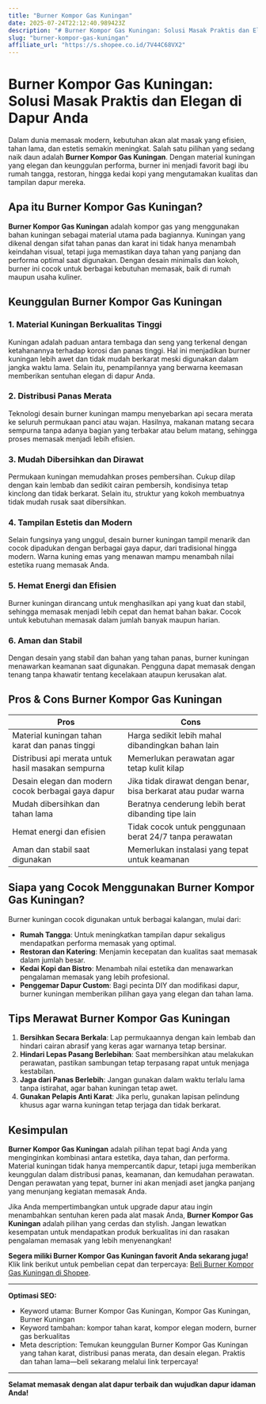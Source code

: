 ```yaml
---
title: "Burner Kompor Gas Kuningan"
date: 2025-07-24T22:12:40.989423Z
description: "# Burner Kompor Gas Kuningan: Solusi Masak Praktis dan Elegan di Dapur Anda..."
slug: "burner-kompor-gas-kuningan"
affiliate_url: "https://s.shopee.co.id/7V44C68VX2"
---
```

# Burner Kompor Gas Kuningan: Solusi Masak Praktis dan Elegan di Dapur Anda

Dalam dunia memasak modern, kebutuhan akan alat masak yang efisien, tahan lama, dan estetis semakin meningkat. Salah satu pilihan yang sedang naik daun adalah **Burner Kompor Gas Kuningan**. Dengan material kuningan yang elegan dan keunggulan performa, burner ini menjadi favorit bagi ibu rumah tangga, restoran, hingga kedai kopi yang mengutamakan kualitas dan tampilan dapur mereka.

Apa itu Burner Kompor Gas Kuningan?
------------------------------------

**Burner Kompor Gas Kuningan** adalah kompor gas yang menggunakan bahan kuningan sebagai material utama pada bagiannya. Kuningan yang dikenal dengan sifat tahan panas dan karat ini tidak hanya menambah keindahan visual, tetapi juga memastikan daya tahan yang panjang dan performa optimal saat digunakan. Dengan desain minimalis dan kokoh, burner ini cocok untuk berbagai kebutuhan memasak, baik di rumah maupun usaha kuliner.

Keunggulan Burner Kompor Gas Kuningan
--------------------------------------

### 1. Material Kuningan Berkualitas Tinggi

Kuningan adalah paduan antara tembaga dan seng yang terkenal dengan ketahanannya terhadap korosi dan panas tinggi. Hal ini menjadikan burner kuningan lebih awet dan tidak mudah berkarat meski digunakan dalam jangka waktu lama. Selain itu, penampilannya yang berwarna keemasan memberikan sentuhan elegan di dapur Anda.

### 2. Distribusi Panas Merata

Teknologi desain burner kuningan mampu menyebarkan api secara merata ke seluruh permukaan panci atau wajan. Hasilnya, makanan matang secara sempurna tanpa adanya bagian yang terbakar atau belum matang, sehingga proses memasak menjadi lebih efisien.

### 3. Mudah Dibersihkan dan Dirawat

Permukaan kuningan memudahkan proses pembersihan. Cukup dilap dengan kain lembab dan sedikit cairan pembersih, kondisinya tetap kinclong dan tidak berkarat. Selain itu, struktur yang kokoh membuatnya tidak mudah rusak saat dibersihkan.

### 4. Tampilan Estetis dan Modern

Selain fungsinya yang unggul, desain burner kuningan tampil menarik dan cocok dipadukan dengan berbagai gaya dapur, dari tradisional hingga modern. Warna kuning emas yang menawan mampu menambah nilai estetika ruang memasak Anda.

### 5. Hemat Energi dan Efisien

Burner kuningan dirancang untuk menghasilkan api yang kuat dan stabil, sehingga memasak menjadi lebih cepat dan hemat bahan bakar. Cocok untuk kebutuhan memasak dalam jumlah banyak maupun harian.

### 6. Aman dan Stabil

Dengan desain yang stabil dan bahan yang tahan panas, burner kuningan menawarkan keamanan saat digunakan. Pengguna dapat memasak dengan tenang tanpa khawatir tentang kecelakaan ataupun kerusakan alat.

Pros & Cons Burner Kompor Gas Kuningan
--------------------------------------

| **Pros** | **Cons** |
| --- | --- |
| Material kuningan tahan karat dan panas tinggi | Harga sedikit lebih mahal dibandingkan bahan lain |
| Distribusi api merata untuk hasil masakan sempurna | Memerlukan perawatan agar tetap kulit kilap |
| Desain elegan dan modern cocok berbagai gaya dapur | Jika tidak dirawat dengan benar, bisa berkarat atau pudar warna |
| Mudah dibersihkan dan tahan lama | Beratnya cenderung lebih berat dibanding tipe lain |
| Hemat energi dan efisien | Tidak cocok untuk penggunaan berat 24/7 tanpa perawatan |
| Aman dan stabil saat digunakan | Memerlukan instalasi yang tepat untuk keamanan |

Siapa yang Cocok Menggunakan Burner Kompor Gas Kuningan?
-------------------------------------------------------

Burner kuningan cocok digunakan untuk berbagai kalangan, mulai dari:

- **Rumah Tangga**: Untuk meningkatkan tampilan dapur sekaligus mendapatkan performa memasak yang optimal.
- **Restoran dan Katering**: Menjamin kecepatan dan kualitas saat memasak dalam jumlah besar.
- **Kedai Kopi dan Bistro**: Menambah nilai estetika dan menawarkan pengalaman memasak yang lebih profesional.
- **Penggemar Dapur Custom**: Bagi pecinta DIY dan modifikasi dapur, burner kuningan memberikan pilihan gaya yang elegan dan tahan lama.

Tips Merawat Burner Kompor Gas Kuningan
----------------------------------------

1. **Bersihkan Secara Berkala**: Lap permukaannya dengan kain lembab dan hindari cairan abrasif yang keras agar warnanya tetap bersinar.
2. **Hindari Lepas Pasang Berlebihan**: Saat membersihkan atau melakukan perawatan, pastikan sambungan tetap terpasang rapat untuk menjaga kestabilan.
3. **Jaga dari Panas Berlebih**: Jangan gunakan dalam waktu terlalu lama tanpa istirahat, agar bahan kuningan tetap awet.
4. **Gunakan Pelapis Anti Karat**: Jika perlu, gunakan lapisan pelindung khusus agar warna kuningan tetap terjaga dan tidak berkarat.

Kesimpulan
----------

**Burner Kompor Gas Kuningan** adalah pilihan tepat bagi Anda yang menginginkan kombinasi antara estetika, daya tahan, dan performa. Material kuningan tidak hanya mempercantik dapur, tetapi juga memberikan keunggulan dalam distribusi panas, keamanan, dan kemudahan perawatan. Dengan perawatan yang tepat, burner ini akan menjadi aset jangka panjang yang menunjang kegiatan memasak Anda.

Jika Anda mempertimbangkan untuk upgrade dapur atau ingin menambahkan sentuhan keren pada alat masak Anda, **Burner Kompor Gas Kuningan** adalah pilihan yang cerdas dan stylish. Jangan lewatkan kesempatan untuk mendapatkan produk berkualitas ini dan rasakan pengalaman memasak yang lebih menyenangkan!

**Segera miliki Burner Kompor Gas Kuningan favorit Anda sekarang juga!** Klik link berikut untuk pembelian cepat dan terpercaya: [Beli Burner Kompor Gas Kuningan di Shopee](https://s.shopee.co.id/7V44C68VX2).

---

**Optimasi SEO:**
- Keyword utama: Burner Kompor Gas Kuningan, Kompor Gas Kuningan, Burner Kuningan
- Keyword tambahan: kompor tahan karat, kompor elegan modern, burner gas berkualitas
- Meta description: Temukan keunggulan Burner Kompor Gas Kuningan yang tahan karat, distribusi panas merata, dan desain elegan. Praktis dan tahan lama—beli sekarang melalui link terpercaya!

---

**Selamat memasak dengan alat dapur terbaik dan wujudkan dapur idaman Anda!**